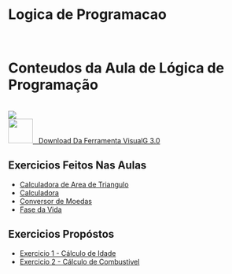 # Logica de Programacao
<br/>
 <h1>Conteudos da Aula de Lógica de Programação</h1>
<br/>
<img src="https://2.bp.blogspot.com/-JGNZOd5Kxms/Tuk3QgGB1rI/AAAAAAAAAEI/h_L9CtBAUZE/s200/1-6.jpg">
<br/>
<a href="https://sourceforge.net/projects/visualg30/files/latest/download"><img height="50" width="50" src="https://cdn.pixabay.com/photo/2017/04/05/04/18/download-2203950_960_720.png"> &nbsp Download Da Ferramenta VisualG 3.0</a>
<br/>
<h2>Exercicios Feitos Nas Aulas</h2>
<ul>
 <a href="https://github.com/miguelhp373/Logica-de-Programacao/blob/master/Exercicios%20de%20Aulas/CALCULADORA%20DE%20AREA%20DE%20TRIANGULO.ALG">
  <li>Calculadora de Area de Triangulo</li></a>
 <a href="https://github.com/miguelhp373/Logica-de-Programacao/blob/master/Exercicios%20de%20Aulas/CALCULADORA.ALG">
  <li>Calculadora</li></a>
 <a href="https://github.com/miguelhp373/Logica-de-Programacao/blob/master/Exercicios%20de%20Aulas/CONVERSOR%20DE%20MOEDA.ALG">
  <li>Conversor de Moedas</li></a>
 <a href="https://github.com/miguelhp373/Logica-de-Programacao/blob/master/Exercicios%20de%20Aulas/FASE%20DA%20VIDA.ALG">
  <li>Fase da Vida</li></a>
</ul>

<h2>Exercicios Propóstos</h2>
<ul>
<a href="https://github.com/miguelhp373/Logica-de-Programacao/blob/master/Lista%20de%20Exercicios/EXERCICIO1.ALG"><li>Exercicio 1 - Cálculo de Idade</li></a>
 <a href="https://github.com/miguelhp373/Logica-de-Programacao/blob/master/Lista%20de%20Exercicios/EXERCICIO2.ALG"><li>Exercicio 2 - Cálculo de Combustivel</li></a>
</ul>
